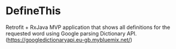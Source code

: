 # DefineThis
Retrofit + RxJava MVP application that shows all definitions for the requested word using Google parsing Dictionary API. (https://googledictionaryapi.eu-gb.mybluemix.net/)
